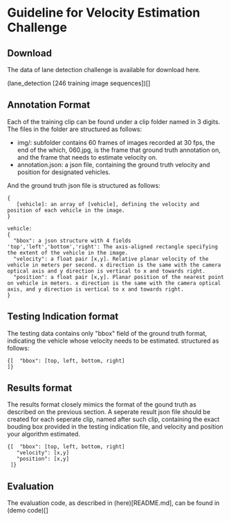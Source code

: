 # Guideline for Velocity Estimation Challenge

## Download
The data of lane detection challenge is available for download here. 

(lane_detection [246 training image sequences])[]

## Annotation Format

Each of the training clip can be found under a clip folder named in 3 digits.
The files in the folder are structured as follows:
 - img/:  subfolder contains 60 frames of images recorded at 30 fps, the end of the which, 060.jpg, is the frame that ground truth annotation on, and the frame that needs to estimate velocity on.
 - annotation.json: a json file, containing the ground truth velocity and position for designated vehicles.  

And the ground truth json file is structured as follows:
```
{ 
   [vehicle]: an array of [vehicle], defining the velocity and position of each vehicle in the image.
}

vehicle:
{
  "bbox": a json structure with 4 fields 'top','left','bottom','right': The axis-aligned rectangle specifying the extent of the vehicle in the image.
  "velocity": a float pair [x,y]. Relative planar velocity of the vehicle in meters per second. x direction is the same with the camera optical axis and y direction is vertical to x and towards right.
  "position": a float pair [x,y]. Planar position of the nearest point on vehicle in meters. x direction is the same with the camera optical axis, and y direction is vertical to x and towards right.
}
```

## Testing Indication format
The testing data contains only "bbox" field of the ground truth format, indicating the vehicle whose velocity needs to be estimated. structured as follows:
```
{[  "bbox": [top, left, bottom, right]
]}
```

## Results format 

The results format closely mimics the format of the gound truth as described on the previous section. A seperate result json file should be created for each seperate clip, named after such clip, containing the exact bouding box provided in the testing indication file, and velocity and position your algorithm estimated.
```
{[  "bbox": [top, left, bottom, right]
   "velocity": [x,y]
   "position": [x,y]
 ]}
```

## Evaluation
The evaluation code, as described in (here)[README.md], can be found in (demo code)[]

